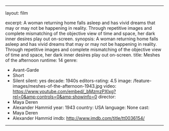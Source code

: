 ---

layout: film

excerpt: A woman returning home falls asleep and has vivid dreams that may or may not be happening in reality. Through repetitive images and complete mismatching of the objective view of time and space, her dark inner desires play out on-screen.
synopsis: A woman returning home falls asleep and has vivid dreams that may or may not be happening in reality. Through repetitive images and complete mismatching of the objective view of time and space, her dark inner desires play out on-screen.
title: Meshes of the afternoon
runtime: 14
genre:
- Avant-Garde 
- Short 
- Silent
silent: yes 
decade: 1940s
editors-rating: 4.5
image:  /feature-images/meshes-of-the-afternoon-1943.jpg 
video: https://www.youtube.com/embed/_bMzmzPXlxg?rel=0&amp;controls=0&amp;showinfo=0
director: 
- Maya Deren
- Alexander Hammid 
year: 1943
country: USA
language: None
cast:
- Maya Deren
- Alexander Hammid
imdb: http://www.imdb.com/title/tt0036154/

--- 